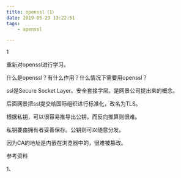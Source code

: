 ```yaml
---
title: openssl（1）
date: 2019-05-23 13:22:51
tags:
	- openssl

---
```


1

重新对openssl进行学习。

什么是openssl？有什么作用？什么情况下需要用openssl？

ssl是Secure Socket Layer。安全套接字层。是网景公司提出来的概念。

后面网景把ssl提交给国际组织进行标准化，改名为TLS。



根据私钥，可以很容易推导出公钥，而反向推算则很难。

私钥要由拥有者妥善保存。公钥则可以随意分发。



因为CA的地址是内嵌在浏览器中的，很难被篡改。

参考资料

1、


